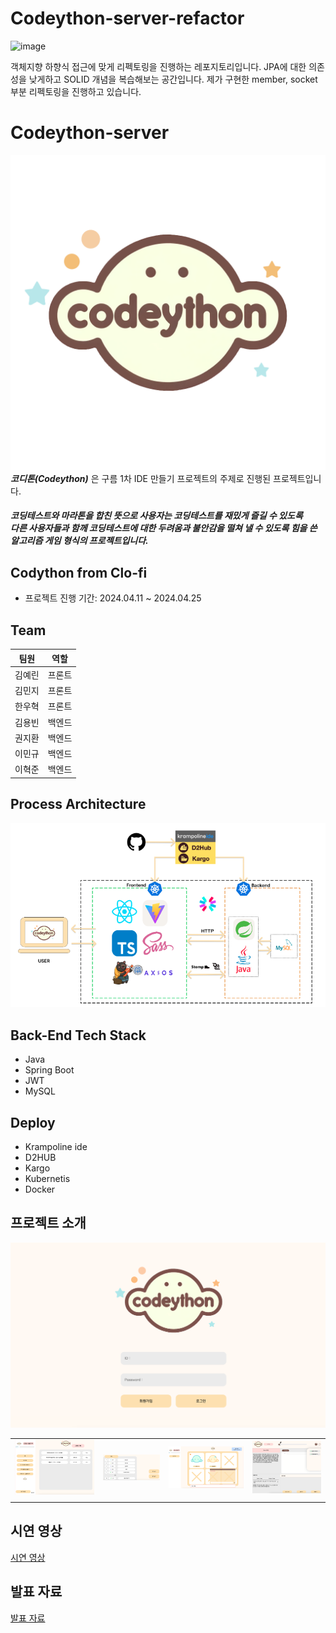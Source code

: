 # Codeython-server-refactor
![image](https://github.com/user-attachments/assets/5ed65391-d8c6-4b5d-a5ad-8cab26d3a6dd)

객체지향 하향식 접근에 맞게 리펙토링을 진행하는 레포지토리입니다. JPA에 대한 의존성을 낮게하고 SOLID 개념을 복습해보는 공간입니다.
제가 구현한 member, socket 부분 리펙토링을 진행하고 있습니다.
# Codeython-server
![대표사진](/images/CodeythonLogo_star.png)
**_코디톤(Codeython)_** 은 구름 1차 IDE 만들기 프로젝트의 주제로 진행된 프로젝트입니다.<br/>

##### 코딩테스트와 마라톤을 합친 뜻으로 사용자는 코딩테스트를 재밌게 즐길 수 있도록<br/>다른 사용자들과 함께 코딩테스트에 대한 두려움과 불안감을 떨쳐 낼 수 있도록 힘을 쓴 알고리즘 게임 형식의 프로젝트입니다.

## Codython from Clo-fi

- 프로젝트 진행 기간: 2024.04.11 ~ 2024.04.25

## Team

|  팀원  |  역할  |
| :----: | :----: |
| 김예린 | 프론트 |
| 김민지 | 프론트 |
| 한우혁 | 프론트 |
| 김용빈 | 백엔드 |
| 권지환 | 백엔드 |
| 이민규 | 백엔드 |
| 이혁준 | 백엔드 |

## Process Architecture

![사진5](/images/img5.png)

## Back-End Tech Stack

- Java
- Spring Boot
- JWT
- MySQL


## Deploy

- Krampoline ide
- D2HUB
- Kargo
- Kubernetis
- Docker

## 프로젝트 소개

![사진1](/images/img0.png)

|                                       |                                       |                                       |                                       |
| :-----------------------------------: | :-----------------------------------: | :-----------------------------------: | :-----------------------------------: |
| ![사진1](/images/img1.png) | ![사진2](/images/img2.png) | ![사진3](/images/img3.png) | ![사진4](/images/img4.png) |
|                                       |                                       |                                       |                                       |

## 시연 영상

[시연 영상](https://drive.google.com/file/d/174hStHNZWSNoxH1P3DUSQQMqQ5bnSkfq/view?usp=sharing)

## 발표 자료

[발표 자료](https://docs.google.com/presentation/d/1PQ1hcBPc_Nb0JrPQ-iBCKFcLmSF4IQszJC995z7VClc/edit#slide=id.p)

